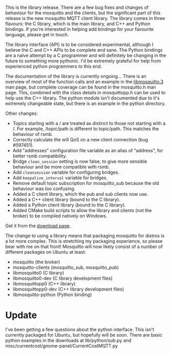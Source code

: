<!--
.. title: Version 0.8 released
.. slug: version-0-8-released
.. date: 2010-08-08 10:31:17
.. tags: Releases
.. category:
.. link:
.. description:
.. type: text
-->

This is the library release. There are a few bug fixes and changes of behaviour
for the mosquitto and the clients, but the significant part of this release is
the new mosquitto MQTT client library. The library comes in three flavours: the
C library, which is the main library, and C++ and Python bindings. If you're
interested in helping add bindings for your favourite language, please get in
touch.

The library interface (API) is to be considered experimental, although I
believe the C and C++ APIs to be complete and sane. The Python bindings are a
naïve attempt by a C programmer and will definitely be changing in the future
to something more pythonic. I'd be extremely grateful for help from experienced
python programmers to this end.

The documentation of the library is currently ongoing... There is an overview
of most of the function calls and an example in the [libmosquitto.3] man page,
but complete coverage can be found in the mosquitto.h man page. This, combined
with the class details in mosquittopp.h can be used to help use the C++
library. The python module isn't documented due to it's extremely changeable
state, but there is an example in the python directory.

Other changes:

 * Topics starting with a / are treated as distinct to those not starting with
   a /. For example, /topic/path is different to topic/path. This matches the
   behaviour of rsmb.
 * Correctly calculate the will QoS on a new client connection (bug #597451).
 * Add "addresses" configuration file variable as an alias of "address", for
   better rsmb compatibility.
 * Bridge `clean_session` setting is now false, to give more sensible behaviour
   and be more compatible with rsmb.
 * Add `cleansession` variable for configuring bridges.
 * Add `keepalive_interval` variable for bridges.
 * Remove default topic subscription for mosquitto_sub because the old
   behaviour was too confusing.
 * Added a C client library, which the pub and sub clients now use.
 * Added a C++ client library (bound to the C library).
 * Added a Python client library (bound to the C library).
 * Added CMake build scripts to allow the library and clients (not the broker)
   to be compiled natively on Windows.

Get it from the [download page].

The change to using a library means that packaging mosquitto for distros  is a
lot more complex. This is stretching my packaging experience, so  please bear
with me on that front! Mosquitto will now likely consist of a number of
different packages on Ubuntu at least:

 * mosquitto (the broker)
 * mosquitto-clients (mosquitto_sub, mosquitto_pub)
 * libmosquitto0 (C library)
 * libmosquitto0-dev (C library development files)
 * libmosquittopp0 (C++ library)
 * libmosquittopp0-dev (C++ library development files)
 * libmosquitto-python (Python binding)

# Update
I've been getting a few questions about the python interface. This isn't
currently packaged for Ubuntu, but hopefully will be soon. There are basic
python examples in the downloads at lib/python/sub.py and
misc/currentcost/gnome-panel/CurrentCostMQTT.py

[libmosquitto.3]: /man/libmosquitto-3.html
[download page]: /download

